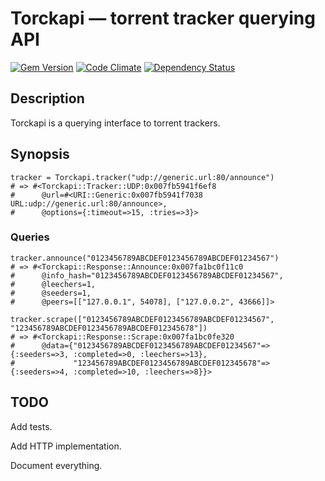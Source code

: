 # Torckapi — torrent tracker querying API

[![Gem Version](https://badge.fury.io/rb/torckapi.png)](http://badge.fury.io/rb/torckapi)
[![Code Climate](https://codeclimate.com/github/krupenik/torckapi.png)](https://codeclimate.com/github/krupenik/torckapi)
[![Dependency Status](https://gemnasium.com/krupenik/torckapi.png)](https://gemnasium.com/krupenik/torckapi)

## Description

Torckapi is a querying interface to torrent trackers.

## Synopsis

```
tracker = Torckapi.tracker("udp://generic.url:80/announce")
# => #<Torckapi::Tracker::UDP:0x007fb5941f6ef8
#      @url=#<URI::Generic:0x007fb5941f7038 URL:udp://generic.url:80/announce>,
#      @options={:timeout=>15, :tries=>3}>
```

### Queries
```
tracker.announce("0123456789ABCDEF0123456789ABCDEF01234567")
# => #<Torckapi::Response::Announce:0x007fa1bc0f11c0
#      @info_hash="0123456789ABCDEF0123456789ABCDEF01234567",
#      @leechers=1,
#      @seeders=1,
#      @peers=[["127.0.0.1", 54078], ["127.0.0.2", 43666]]>

tracker.scrape(["0123456789ABCDEF0123456789ABCDEF01234567", "123456789ABCDEF0123456789ABCDEF012345678"])
# => #<Torckapi::Response::Scrape:0x007fa1bc0fe320
#      @data={"0123456789ABCDEF0123456789ABCDEF01234567"=>{:seeders=>3, :completed=>0, :leechers=>13},
#             "123456789ABCDEF0123456789ABCDEF012345678"=>{:seeders=>4, :completed=>10, :leechers=>8}}>
```

## TODO

Add tests.

Add HTTP implementation.

Document everything.